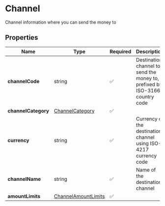 # Channel

Channel information where you can send the money to

## Properties

| Name | Type | Required | Description |
| ------------ | ------------- | ------------- | ------------- |
| **channelCode** | string | ✅ | Destination channel to send the money to, prefixed by ISO-3166 country code |
**channelCategory** | [ChannelCategory](ChannelCategory.md) | ✅ |  |
**currency** | string | ✅ | Currency of the destination channel using ISO-4217 currency code |
**channelName** | string | ✅ | Name of the destination channel |
**amountLimits** | [ChannelAmountLimits](ChannelAmountLimits.md) | ✅ |  |


